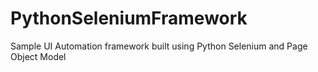 # PythonSeleniumFramework
Sample UI Automation framework built using Python Selenium and Page Object Model
